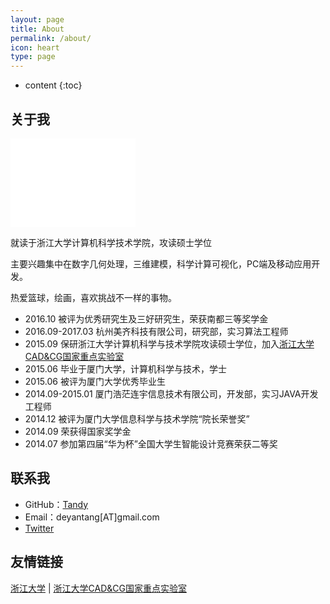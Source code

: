 ```yaml
---
layout: page
title: About
permalink: /about/
icon: heart
type: page
---
```


* content
{:toc}

## 关于我

<iframe src="{{ prepend: site.baseurl }}/images/avatar.jpg" style="border: 0;height: 142px;width: 200px;overflow: hidden;" frameBorder="0"></iframe>

就读于浙江大学计算机科学技术学院，攻读硕士学位

主要兴趣集中在数字几何处理，三维建模，科学计算可视化，PC端及移动应用开发。

热爱篮球，绘画，喜欢挑战不一样的事物。

* 2016.10 被评为优秀研究生及三好研究生，荣获南都三等奖学金
* 2016.09-2017.03 杭州美齐科技有限公司，研究部，实习算法工程师
* 2015.09 保研浙江大学计算机科学与技术学院攻读硕士学位，加入[浙江大学CAD&CG国家重点实验室](http://www.cad.zju.edu.cn/)
* 2015.06 毕业于厦门大学，计算机科学与技术，学士
* 2015.06 被评为厦门大学优秀毕业生
* 2014.09-2015.01 厦门浩茫连宇信息技术有限公司，开发部，实习JAVA开发工程师
* 2014.12 被评为厦门大学信息科学与技术学院“院长荣誉奖”
* 2014.09 荣获得国家奖学金
* 2014.07 参加第四届“华为杯”全国大学生智能设计竞赛荣获二等奖

## 联系我

* GitHub：[Tandy](https://github.com/tandy123)
* Email：deyantang[AT]gmail.com
* [Twitter](https://twitter.com/deyantang)


## 友情链接

[浙江大学](http://www.zju.edu.cn/) \| [浙江大学CAD&CG国家重点实验室](http://www.cad.zju.edu.cn/)